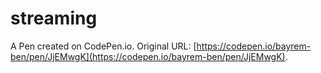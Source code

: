 # streaming

A Pen created on CodePen.io. Original URL: [https://codepen.io/bayrem-ben/pen/JjEMwgK](https://codepen.io/bayrem-ben/pen/JjEMwgK).


